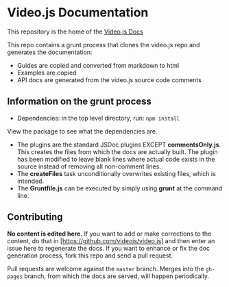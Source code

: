 # Video.js Documentation

This repository is the home of the [Video.js Docs](http://docs.videojs.com/)

This repo contains a grunt process that clones the video.js repo and generates the documentation:

* Guides are copied and converted from markdown to html
* Examples are copied
* API docs are generated from the video.js source code comments

## Information on the grunt process

* Dependencies: in the top level directory, run:
    `npm install`

View the package to see what the dependencies are.

* The plugins are the standard JSDoc plugins EXCEPT **commentsOnly.js**. This creates the files from which the docs are actually built. The plugin has been modified to leave blank lines where actual code exists in the source instead of removing all non-comment lines.
* The **createFiles** task unconditionally overwrites existing files, which is intended.
* The **Gruntfile.js** can be executed by simply using **grunt** at the command line.

## Contributing

**No content is edited here.** If you want to add or make corrections to the content, do that in [https://github.com/videojs/video.js] and then enter an issue here to regenerate the docs. If you want to enhance or fix the doc generation process, fork this repo and send a pull request.

Pull requests are welcome against the `master` branch. Merges into the `gh-pages` branch, from which the docs are served, will happen periodically.
